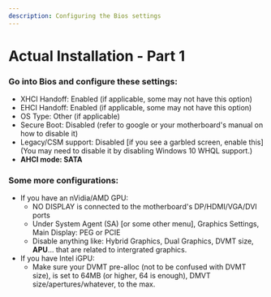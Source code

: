 ```yaml
---
description: Configuring the Bios settings
---
```


# Actual Installation - Part 1

### Go into Bios and configure these settings:

* XHCI Handoff: Enabled \(if applicable, some may not have this option\)
* EHCI Handoff: Enabled \(if applicable, some may not have this option\)
* OS Type: Other \(if applicable\)
* Secure Boot: Disabled \(refer to google or your motherboard's manual on how to disable it\)
* Legacy/CSM support: Disabled \[if you see a garbled screen, enable this\]\(You may need to disable it by disabling Windows 10 WHQL support.\)
* **AHCI mode: SATA**

### Some more configurations:

* If you have an nVidia/AMD GPU:
  * NO DISPLAY is connected to the motherboard's DP/HDMI/VGA/DVI ports
  * Under System Agent \(SA\) \[or some other menu\], Graphics Settings, Main Display: PEG or PCIE
  * Disable anything like: Hybrid Graphics, Dual Graphics, DVMT size, **APU**... that are related to intergrated graphics.
* If you have Intel iGPU:
  * Make sure your DVMT pre-alloc \(not to be confused with DVMT size\), is set to 64MB \(or higher, 64 is enough\), DMVT size/apertures/whatever, to the max.

